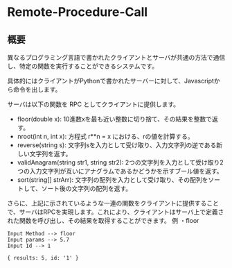 # Remote-Procedure-Call

## 概要
異なるプログラミング言語で書かれたクライアントとサーバが共通の方法で通信し、特定の関数を実行することができるシステムです。</br>

具体的にはクライアントがPythonで書かれたサーバーに対して、Javascriptから命令を出します。

サーバは以下の関数を RPC としてクライアントに提供します。</br>

- floor(double x): 10進数xを最も近い整数に切り捨て、その結果を整数で返す。
- nroot(int n, int x): 方程式 r**n = x における、rの値を計算する。
- reverse(string s): 文字列sを入力として受け取り、入力文字列の逆である新しい文字列を返す。
- validAnagram(string str1, string str2): 2つの文字列を入力として受け取り2つの入力文字列が互いにアナグラムであるかどうかを示すブール値を返す。
- sort(string[] strArr): 文字列の配列を入力として受け取り、その配列をソートして、ソート後の文字列の配列を返す。

さらに、上記に示されているような一連の関数をクライアントに提供することで、サーバはRPCを実現します。これにより、クライアントはサーバ上で定義された関数を呼び出し、その結果を取得することができます。
例
・floor

```
Input Method --> floor
Input params --> 5.7
Input Id --> 1
```

```
{ results: 5, id: '1' }
```
